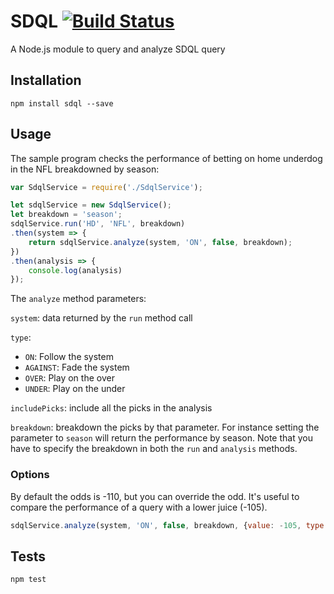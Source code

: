 # SDQL [![Build Status](https://travis-ci.org/sydneyhenrard/sdql.svg?branch=master)](https://travis-ci.org/sydneyhenrard/sdql)

A Node.js module to query and analyze SDQL query

## Installation

```
npm install sdql --save
```

## Usage

The sample program checks the performance of betting on home underdog in the NFL breakdowned by season:

```javascript
var SdqlService = require('./SdqlService');

let sdqlService = new SdqlService();
let breakdown = 'season';
sdqlService.run('HD', 'NFL', breakdown)
.then(system => {
	return sdqlService.analyze(system, 'ON', false, breakdown);
})
.then(analysis => {
	console.log(analysis)
});
```

The `analyze` method parameters:

`system`: data returned by the `run` method call

`type`:
 - `ON`: Follow the system
 - `AGAINST`: Fade the system
 - `OVER`: Play on the over
 - `UNDER`: Play on the under

`includePicks`: include all the picks in the analysis

`breakdown`: breakdown the picks by that parameter. For instance setting the parameter to `season` will return the performance by season.
Note that you have to specify the breakdown in both the `run` and `analysis`
 methods.
 
### Options

By default the odds is -110, but you can override the odd. It's useful to compare the performance of a query with a lower juice (-105).

```javascript
sdqlService.analyze(system, 'ON', false, breakdown, {value: -105, type: 'US'});
```

## Tests

```
npm test
```



